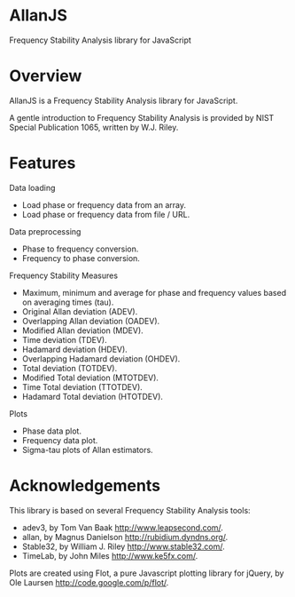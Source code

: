 AllanJS
=======

Frequency Stability Analysis library for JavaScript

Overview
========

AllanJS is a Frequency Stability Analysis library for JavaScript.

A gentle introduction to Frequency Stability Analysis is provided by NIST Special Publication 1065, written by W.J. Riley.

Features
========

Data loading

- Load phase or frequency data from an array.
- Load phase or frequency data from file / URL.

Data preprocessing

- Phase to frequency conversion.
- Frequency to phase conversion.

Frequency Stability Measures

- Maximum, minimum and average for phase and frequency values based on averaging times (tau).
- Original Allan deviation (ADEV).
- Overlapping Allan deviation (OADEV).
- Modified Allan deviation (MDEV).
- Time deviation (TDEV).
- Hadamard deviation (HDEV).
- Overlapping Hadamard deviation (OHDEV).
- Total deviation (TOTDEV).
- Modified Total deviation (MTOTDEV).
- Time Total deviation (TTOTDEV).
- Hadamard Total deviation (HTOTDEV).

Plots

- Phase data plot.
- Frequency data plot.
- Sigma-tau plots of Allan estimators.

Acknowledgements
================

This library is based on several Frequency Stability Analysis tools:

- adev3, by Tom Van Baak http://www.leapsecond.com/.
- allan, by Magnus Danielson http://rubidium.dyndns.org/.
- Stable32, by William J. Riley http://www.stable32.com/.
- TimeLab, by John Miles http://www.ke5fx.com/.

Plots are created using Flot, a pure Javascript plotting library for jQuery, by Ole Laursen http://code.google.com/p/flot/.
